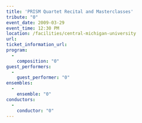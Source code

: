 ```yaml
---
title: 'PRISM Quartet Recital and Masterclasses'
tribute: "0"
event_date: 2009-03-29
event_time: 12:30 PM
location: /facilities/central-michigan-university
url: 
ticket_information_url: 
program: 
  -
    composition: "0"
guest_performers: 
  -
    guest_performer: "0"
ensembles: 
  -
    ensemble: "0"
conductors: 
  -
    conductor: "0"
---
```

